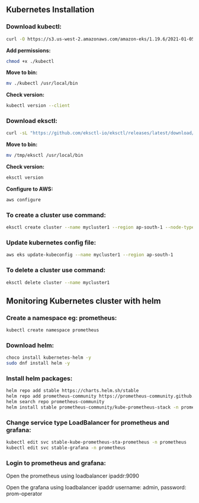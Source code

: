 ## Kubernetes Installation

### Download kubectl:
```sh
curl -O https://s3.us-west-2.amazonaws.com/amazon-eks/1.19.6/2021-01-05/bin/linux/amd64/kubectl
```
**Add permissions:**
```sh
chmod +x ./kubectl
```
**Move to bin:**
```sh
mv ./kubectl /usr/local/bin
```
**Check version:**
```sh
kubectl version --client
```

### Download eksctl:
```sh
curl -sL "https://github.com/eksctl-io/eksctl/releases/latest/download/eksctl_$(uname -s)_amd64.tar.gz" | tar -xz -C /tmp
```
**Move to bin:**
```sh
mv /tmp/eksctl /usr/local/bin
```
**Check version:**
```sh
eksctl version
```
**Configure to AWS:**
```sh
aws configure
```

### To create a cluster use command:
```sh
eksctl create cluster --name mycluster1 --region ap-south-1 --node-type t2.small
```

### Update kubernetes config file:
```sh
aws eks update-kubeconfig --name mycluster1 --region ap-south-1
```

### To delete a cluster use command:
```sh
eksctl delete cluster --name mycluster1
```

## Monitoring Kubernetes cluster with helm

### Create a namespace eg: prometheus:
```sh
kubectl create namespace prometheus
```

### Download helm:
```sh
choco install kubernetes-helm -y
sudo dnf install helm -y
```

### Install helm packages:
```sh
helm repo add stable https://charts.helm.sh/stable
helm repo add prometheus-community https://prometheus-community.github.io/helm-charts
helm search repo prometheus-community
helm install stable prometheus-community/kube-prometheus-stack -n prometheus
```

### Change service type LoadBalancer for prometheus and grafana:
```sh
kubectl edit svc stable-kube-prometheus-sta-prometheus -n prometheus
kubectl edit svc stable-grafana -n prometheus
```

### Login to prometheus and grafana:
Open the prometheus using loadbalancer ipaddr:9090

Open the grafana using loadbalancer ipaddr username: admin, password: prom-operator
